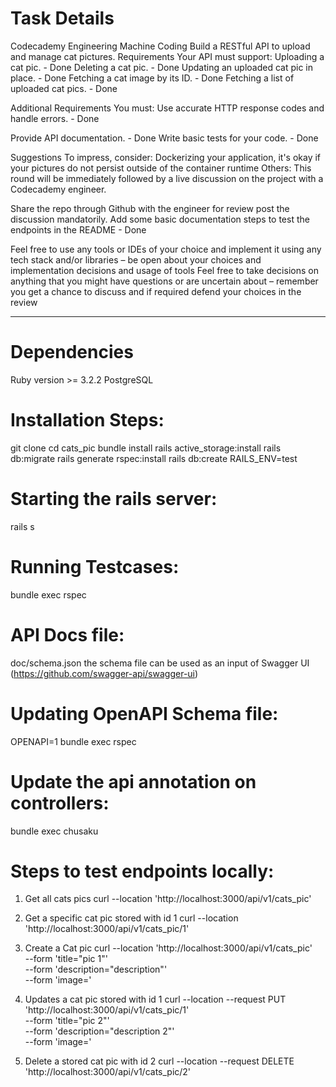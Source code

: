 # Task Details

Codecademy Engineering Machine Coding
Build a RESTful API to upload and manage cat pictures.
Requirements
Your API must support:
Uploading a cat pic. - Done
Deleting a cat pic. - Done
Updating an uploaded cat pic in place. - Done
Fetching a cat image by its ID. - Done
Fetching a list of uploaded cat pics. - Done

Additional Requirements
You must:
Use accurate HTTP response codes and handle errors. - Done

Provide API documentation. - Done
Write basic tests for your code. - Done

Suggestions
To impress, consider:
Dockerizing your application, it's okay if your pictures do not persist outside of the container runtime
Others:
This round will be immediately followed by a live discussion on the project with a Codecademy engineer.

Share the repo through Github with the engineer for review post the discussion mandatorily.
Add some basic documentation steps to test the endpoints in the README - Done

Feel free to use any tools or IDEs of your choice and implement it using any tech stack and/or libraries – be open about your choices and implementation decisions and usage of tools
Feel free to take decisions on anything that you might have questions or are uncertain about – remember you get a chance to discuss and if required defend your choices in the review

-------------------------------
# Dependencies
Ruby version >= 3.2.2
PostgreSQL

# Installation Steps:
git clone
cd cats_pic
bundle install
rails active_storage:install
rails db:migrate
rails generate rspec:install
rails db:create RAILS_ENV=test


# Starting the rails server:
rails s

# Running Testcases:
bundle exec rspec

# API Docs file:
doc/schema.json
the schema file can be used as an input of Swagger UI (https://github.com/swagger-api/swagger-ui)

# Updating OpenAPI Schema file:
OPENAPI=1 bundle exec rspec

# Update the api annotation on controllers:
bundle exec chusaku

# Steps to test endpoints locally:

1. Get all cats pics
curl --location 'http://localhost:3000/api/v1/cats_pic'

2. Get a specific cat pic stored with id 1
curl --location 'http://localhost:3000/api/v1/cats_pic/1'

3. Create a Cat pic
curl --location 'http://localhost:3000/api/v1/cats_pic' \
--form 'title="pic 1"' \
--form 'description="description"' \
--form 'image=<!-- Attach Image -->'

4. Updates a cat pic stored with id 1
curl --location --request PUT 'http://localhost:3000/api/v1/cats_pic/1' \
--form 'title="pic 2"' \
--form 'description="description 2"' \
--form 'image=<!-- Attach Image -->'

5. Delete a stored cat pic with id 2
curl --location --request DELETE 'http://localhost:3000/api/v1/cats_pic/2'
